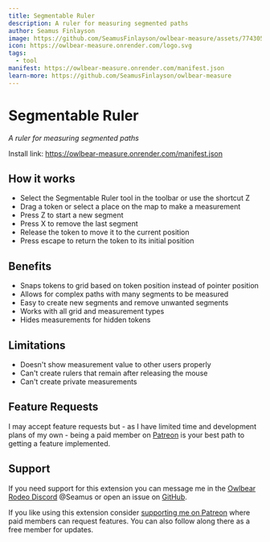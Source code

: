 ```yaml
---
title: Segmentable Ruler
description: A ruler for measuring segmented paths
author: Seamus Finlayson
image: https://github.com/SeamusFinlayson/owlbear-measure/assets/77430559/b4e78996-7990-43fa-85d8-709abd25636e
icon: https://owlbear-measure.onrender.com/logo.svg
tags:
  - tool
manifest: https://owlbear-measure.onrender.com/manifest.json
learn-more: https://github.com/SeamusFinlayson/owlbear-measure
---
```


# Segmentable Ruler

_A ruler for measuring segmented paths_

Install link: https://owlbear-measure.onrender.com/manifest.json

## How it works

- Select the Segmentable Ruler tool in the toolbar or use the shortcut Z
- Drag a token or select a place on the map to make a measurement
- Press Z to start a new segment
- Press X to remove the last segment
- Release the token to move it to the current position
- Press escape to return the token to its initial position

## Benefits

- Snaps tokens to grid based on token position instead of pointer position
- Allows for complex paths with many segments to be measured
- Easy to create new segments and remove unwanted segments
- Works with all grid and measurement types
- Hides measurements for hidden tokens

## Limitations

- Doesn't show measurement value to other users properly
- Can't create rulers that remain after releasing the mouse
- Can't create private measurements

## Feature Requests

I may accept feature requests but - as I have limited time and development plans of my own - being a paid member on [Patreon](https://www.patreon.com/SeamusFinlayson) is your best path to getting a feature implemented.

## Support

If you need support for this extension you can message me in the [Owlbear Rodeo Discord](https://discord.gg/yWSErB6Qaj) @Seamus or open an issue on [GitHub](https://github.com/SeamusFinlayson/owlbear-measure).

If you like using this extension consider [supporting me on Patreon](https://www.patreon.com/SeamusFinlayson) where paid members can request features. You can also follow along there as a free member for updates.
